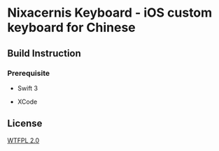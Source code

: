 # Nixacernis Keyboard - iOS custom keyboard for Chinese

## Build Instruction

### Prerequisite

- Swift 3

- XCode

## License

[WTFPL 2.0](./LICENSE)
